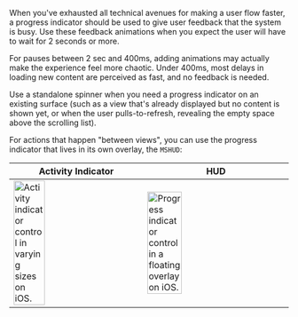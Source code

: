 When you've exhausted all technical avenues for making a user flow faster, a progress indicator should be used to give user feedback that the system is busy. Use these feedback animations when you expect the user will have to wait for 2 seconds or more.

For pauses between 2 sec and 400ms, adding animations may actually make the experience feel more chaotic. Under 400ms, most delays in loading new content are perceived as fast, and no feedback is needed.

Use a standalone spinner when you need a progress indicator on an existing surface (such as a view that's already displayed but no content is shown yet, or when the user pulls-to-refresh, revealing the empty space above the scrolling list).

For actions that happen "between views", you can use the progress indicator that lives in its own overlay, the `MSHUD`:

| Activity Indicator                                                                                                                                                                                                        | HUD                                                                                                                                                                                                                           |
| ------------------------------------------------------------------------------------------------------------------------------------------------------------------------------------------------------------------------- | ----------------------------------------------------------------------------------------------------------------------------------------------------------------------------------------------------------------------------- |
| <img src="https://static2.sharepointonline.com/files/fabric/fabric-website/images/controls/ios/progressindicator/activity-indicator.png" alt="Activity indicator control in varying sizes on iOS." style="width: 50%;" /> | <img src="https://static2.sharepointonline.com/files/fabric/fabric-website/images/controls/ios/progressindicator/progressindicator.png" alt="Progress indicator control in a floating overlay on iOS." style="width: 50%;" /> |
